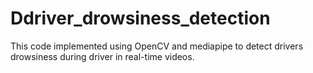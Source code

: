 # Ddriver_drowsiness_detection
This code implemented using OpenCV and mediapipe to detect drivers drowsiness during driver in real-time videos.
